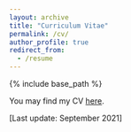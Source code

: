 ```yaml
---
layout: archive
title: "Curriculum Vitae"
permalink: /cv/
author_profile: true
redirect_from:
  - /resume
---
```


{% include base_path %}

You may find my CV [here](https://maminbajand.github.io/CV___2021_Sept_14.pdf).

[Last update: September 2021]

